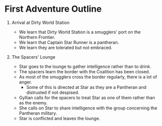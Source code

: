# First Adventure Outline #

 1.  Arrival at Dirty World Station
     * We learn that Dirty World Station is a smugglers' port on the Northern Frontier.
     * We learn that Captain Star Runner is a pantheran.
     * We learn they are tolerated but not embraced.

2.  The Spacers' Lounge
    *  Star goes to the lounge to gather intelligence rather than to
   drink.
     *  The spacers learn the border with the Coalition has been closed.
     *  As most of the smugglers cross the border regularly, there is a
      lot of anger.
	    *  Some of this is directed at Star as they are a Pantheran and
         distrusted if not despised.
    *  Gyllian calls for the spacers to treat Star as one of them
            rather than as the enemy.
    *  She calls on Star to share intelligence with the group
               concerning the Pantheran military.
    *  Star is conflicted and leaves the lounge.
